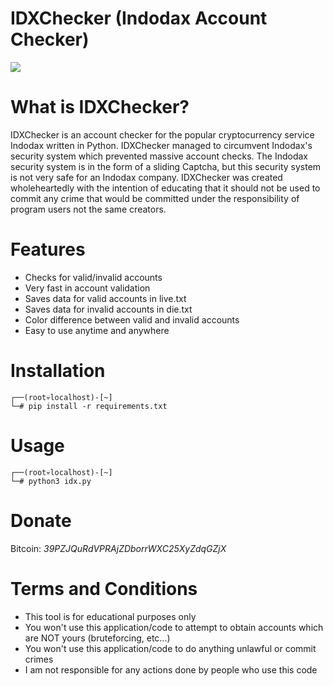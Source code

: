 # IDXChecker (Indodax Account Checker)
<img src="https://coindaily.co.id/wp-content/uploads/2018/05/indodax.png">

# What is IDXChecker?
IDXChecker is an account checker for the popular cryptocurrency service Indodax written in Python. IDXChecker managed to circumvent Indodax's security system which prevented massive account checks. The Indodax security system is in the form of a sliding Captcha, but this security system is not very safe for an Indodax company. IDXChecker was created wholeheartedly with the intention of educating that it should not be used to commit any crime that would be committed under the responsibility of program users not the same creators.

# Features
- Checks for valid/invalid accounts
- Very fast in account validation
- Saves data for valid accounts in live.txt
- Saves data for invalid accounts in die.txt
- Color difference between valid and invalid accounts
- Easy to use anytime and anywhere

# Installation
```
┌──(root💀localhost)-[~]
└─# pip install -r requirements.txt
```

# Usage
```
┌──(root💀localhost)-[~]
└─# python3 idx.py
```

# Donate
Bitcoin: *39PZJQuRdVPRAjZDborrWXC25XyZdqGZjX*

# Terms and Conditions
- This tool is for educational purposes only
- You won't use this application/code to attempt to obtain accounts which are NOT yours (bruteforcing, etc...)
- You won't use this application/code to do anything unlawful or commit crimes
- I am not responsible for any actions done by people who use this code
